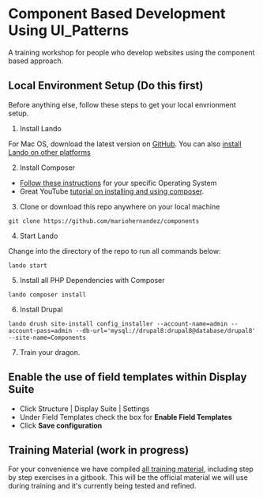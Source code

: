 # Component Based Development Using UI_Patterns
A training workshop for people who develop websites using the component based approach.

## Local Environment Setup (Do this first)
Before anything else, follow these steps to get your local envrionment setup.

1. Install Lando

For Mac OS, download the latest version on [GitHub](https://github.com/lando/lando/releases).  You can also [install Lando on other platforms](https://docs.devwithlando.io/installation/installing.html)


2. Install Composer

  * [Follow these instructions](https://getcomposer.org/doc/00-intro.md#installation-linux-unix-osx) for your specific Operating System
  * Great YouTube [tutorial on installing and using composer](https://www.youtube.com/watch?v=BnIZVHmROkk).


3. Clone or download this repo anywhere on your local machine

```
git clone https://github.com/mariohernandez/components
```


4. Start Lando

Change into the directory of the repo to run all commands below:

```
lando start
```

5. Install all PHP Dependencies with Composer

```
lando composer install
```


6. Install Drupal

`lando drush site-install config_installer --account-name=admin --account-pass=admin --db-url='mysql://drupal8:drupal8@database/drupal8' --site-name=Components`

7. Train your dragon.

## Enable the use of field templates within Display Suite
* Click Structure | Display Suite | Settings
* Under Field Templates check the box for **Enable Field Templates**
* Click **Save configuration**


## Training Material (work in progress)

For your convenience we have compiled [all training material](https://mariohernandez.gitbooks.io/components/content/), including step by step exercises in a gitbook.
This will be the official material we will use during training and it's currently being tested and refined.
